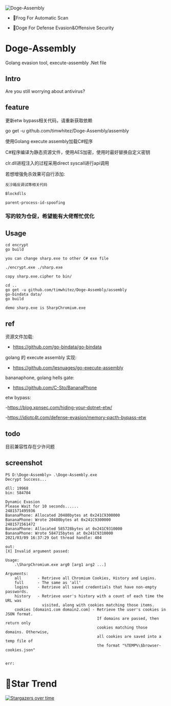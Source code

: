 ![Doge-Assembly](https://socialify.git.ci/timwhitez/Doge-Assembly/image?description=1&font=Raleway&forks=1&issues=1&language=1&logo=https%3A%2F%2Favatars1.githubusercontent.com%2Fu%2F36320909&owner=1&pattern=Circuit%20Board&stargazers=1&theme=Light)

- 🐸Frog For Automatic Scan

- 🐶Doge For Defense Evasion&Offensive Security

# Doge-Assembly
Golang evasion tool, execute-assembly .Net file

## Intro
Are you still worrying about antivirus?


## feature
更新etw bypass相关代码，请重新获取依赖

go get -u github.com/timwhitez/Doge-Assembly/assembly

使用Golang execute assembly加载C#程序

C#程序编译为静态资源文件，使用AES加密，使用时最好替换自定义密钥

clr.dll进程注入的过程采用direct syscall进行api调用

若想增强免杀效果可自行添加:
```
反沙箱反调试等相关代码

Blockdlls

parent-process-id-spoofing
```

### 写的较为仓促，希望能有大佬帮忙优化


## Usage

```
cd encrypt
go build

you can change sharp.exe to other C# exe file

./encrypt.exe ./sharp.exe

copy sharp.exe.cipher to bin/

cd ..
go get -u github.com/timwhitez/Doge-Assembly/assembly
go-bindata data/
go build

```

```
demo sharp.exe is SharpChromium.exe
```


## ref
资源文件加载:

- https://github.com/go-bindata/go-bindata

golang 的 execute assembly 实现:

- https://github.com/lesnuages/go-execute-assembly

bananaphone, golang hells gate:

- https://github.com/C-Sto/BananaPhone

etw bypass:

-https://blog.xpnsec.com/hiding-your-dotnet-etw/

-https://idiotc4t.com/defense-evasion/memory-pacth-bypass-etw


## todo
目前兼容性存在少许问题


## screenshot
```
PS D:\Doge-Assembly> .\Doge-Assembly.exe
Decrypt Success...

dll: 19968
bin: 584704

Dynamic Evasion
Please Wait for 10 seconds......
2481571495936
BananaPhone: Allocated 20480bytes at 0x241C9300000
BananaPhone: Wrote 20480bytes at 0x241C9300000
2481571561472
BananaPhone: Allocated 585728bytes at 0x241C9310000
BananaPhone: Wrote 584715bytes at 0x241C9310000
2021/03/09 16:37:29 Got thread handle: 404

out:
[X] Invalid argument passed:

Usage:
    .\SharpChromium.exe arg0 [arg1 arg2 ...]

Arguments:
    all       - Retrieve all Chromium Cookies, History and Logins.
    full      - The same as 'all'
    logins    - Retrieve all saved credentials that have non-empty passwords.
    history   - Retrieve user's history with a count of each time the URL was
                visited, along with cookies matching those items.
    cookies [domain1.com domain2.com] - Retrieve the user's cookies in JSON format.
                                        If domains are passed, then return only
                                        cookies matching those domains. Otherwise,
                                        all cookies are saved into a temp file of
                                        the format "%TEMP%\$browser-cookies.json"


err:

```

# 🚀Star Trend
[![Stargazers over time](https://starchart.cc/timwhitez/Doge-Assembly.svg)](https://starchart.cc/timwhitez/Doge-Assembly)
